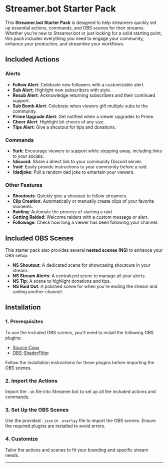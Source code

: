 # Streamer.bot Starter Pack  

This **Streamer.bot Starter Pack** is designed to help streamers quickly set up essential actions, commands, and OBS scenes for their streams. Whether you're new to Streamer.bot or just looking for a solid starting point, this pack includes everything you need to engage your community, enhance your production, and streamline your workflows.  

## Included Actions  
### Alerts  
- **Follow Alert**: Celebrate new followers with a customizable alert.  
- **Sub Alert**: Highlight new subscribers with style.  
- **Resub Alert**: Acknowledge returning subscribers and their continued support.  
- **Sub Bomb Alert**: Celebrate when viewers gift multiple subs to the community.  
- **Prime Upgrade Alert**: Get notified when a viewer upgrades to Prime.  
- **Cheer Alert**: Highlight bit cheers of any size.  
- **Tips Alert**: Give a shoutout for tips and donations.  

### Commands  
- **!lurk**: Encourage viewers to support while stepping away, including links to your socials.  
- **!discord**: Share a direct link to your community Discord server.  
- **!raid**: Easily provide instructions to your community before a raid.  
- **!dadjoke**: Pull a random dad joke to entertain your viewers.  

### Other Features  
- **Shoutouts**: Quickly give a shoutout to fellow streamers.  
- **Clip Creation**: Automatically or manually create clips of your favorite moments.  
- **Raiding**: Automate the process of starting a raid.  
- **Getting Raided**: Welcome raiders with a custom message or alert.  
- **Followage**: Check how long a viewer has been following your channel.  

## Included OBS Scenes  
This starter pack also provides several **nested scenes (NS)** to enhance your OBS setup:  
- **NS Shoutout**: A dedicated scene for showcasing shoutouts in your stream.  
- **NS Stream Alerts**: A centralized scene to manage all your alerts.  
- **NS Tip**: A scene to highlight donations and tips.  
- **NS Raid Out**: A polished scene for when you're ending the stream and raiding another channel.  

## Installation  
### 1. Prerequisites  
To use the included OBS scenes, you'll need to install the following OBS plugins:  
- [Source Copy](https://obsproject.com/forum/resources/source-copy.1261/)  
- [OBS-ShaderFilter](https://obsproject.com/forum/resources/obs-shaderfilter.1736/)  

Follow the installation instructions for these plugins before importing the OBS scenes.  

### 2. Import the Actions  
Import the `.sb` file into Streamer.bot to set up all the included actions and commands.  

### 3. Set Up the OBS Scenes  
Use the provided `.json` or `.overlay` file to import the OBS scenes. Ensure the required plugins are installed to avoid errors.  

### 4. Customize  
Tailor the actions and scenes to fit your branding and specific stream needs.  

---
